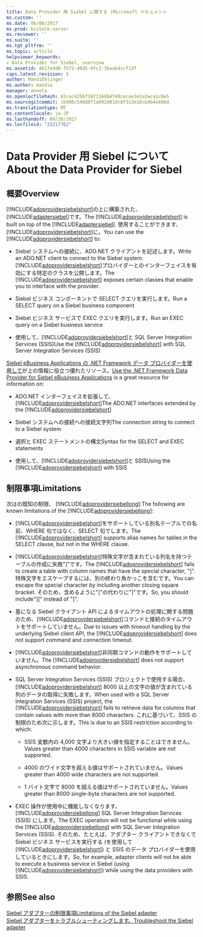 ```yaml
---
title: Data Provider 用 Siebel に関する |Microsoft ドキュメント
ms.custom: ''
ms.date: 06/08/2017
ms.prod: biztalk-server
ms.reviewer: ''
ms.suite: ''
ms.tgt_pltfrm: ''
ms.topic: article
helpviewer_keywords:
- Data Provider for Siebel, overview
ms.assetid: 461fe4d8-75f2-49d5-9fc2-3baab4ccf13f
caps.latest.revision: 5
author: MandiOhlinger
ms.author: mandia
manager: anneta
ms.openlocfilehash: 81cac425bf1671166b4f40cecae3e1a3aca1c8e5
ms.sourcegitcommit: cb908c540d8f1a692d01dc8f313e16cb4b4e696d
ms.translationtype: MT
ms.contentlocale: ja-JP
ms.lasthandoff: 09/20/2017
ms.locfileid: "22217762"
---
```

# <a name="about-the-data-provider-for-siebel"></a><span data-ttu-id="73951-102">Data Provider 用 Siebel について</span><span class="sxs-lookup"><span data-stu-id="73951-102">About the Data Provider for Siebel</span></span>
## <a name="overview"></a><span data-ttu-id="73951-103">概要</span><span class="sxs-lookup"><span data-stu-id="73951-103">Overview</span></span>
<span data-ttu-id="73951-104">[!INCLUDE[adoprovidersiebelshort](../../includes/adoprovidersiebelshort-md.md)]の上に構築された、[!INCLUDE[adaptersiebel](../../includes/adaptersiebel-md.md)]です。</span><span class="sxs-lookup"><span data-stu-id="73951-104">The [!INCLUDE[adoprovidersiebelshort](../../includes/adoprovidersiebelshort-md.md)] is built on top of the [!INCLUDE[adaptersiebel](../../includes/adaptersiebel-md.md)].</span></span> <span data-ttu-id="73951-105">使用することができます、[!INCLUDE[adoprovidersiebelshort](../../includes/adoprovidersiebelshort-md.md)]に。</span><span class="sxs-lookup"><span data-stu-id="73951-105">You can use the [!INCLUDE[adoprovidersiebelshort](../../includes/adoprovidersiebelshort-md.md)] to:</span></span>  
  
-   <span data-ttu-id="73951-106">Siebel システムへの接続に、ADO.NET クライアントを記述します。</span><span class="sxs-lookup"><span data-stu-id="73951-106">Write an ADO.NET client to connect to the Siebel system.</span></span> <span data-ttu-id="73951-107">[!INCLUDE[adoprovidersiebelshort](../../includes/adoprovidersiebelshort-md.md)]プロバイダーとのインターフェイスを有効にする特定のクラスを公開します。</span><span class="sxs-lookup"><span data-stu-id="73951-107">The [!INCLUDE[adoprovidersiebelshort](../../includes/adoprovidersiebelshort-md.md)] exposes certain classes that enable you to interface with the provider.</span></span>  
  
-   <span data-ttu-id="73951-108">Siebel ビジネス コンポーネントで SELECT クエリを実行します。</span><span class="sxs-lookup"><span data-stu-id="73951-108">Run a SELECT query on a Siebel business component</span></span>
  
-   <span data-ttu-id="73951-109">Siebel ビジネス サービスで EXEC クエリを実行します。</span><span class="sxs-lookup"><span data-stu-id="73951-109">Run an EXEC query on a Siebel business service</span></span>
  
-   <span data-ttu-id="73951-110">使用して、[!INCLUDE[adoprovidersiebelshort](../../includes/adoprovidersiebelshort-md.md)]と SQL Server Integration Services (SSIS)</span><span class="sxs-lookup"><span data-stu-id="73951-110">Use the [!INCLUDE[adoprovidersiebelshort](../../includes/adoprovidersiebelshort-md.md)] with SQL Server Integration Services (SSIS)</span></span>
  
<span data-ttu-id="73951-111">[Siebel eBusiness Applications の .NET Framework データ プロバイダーを使用して](../../adapters-and-accelerators/adapter-siebel/use-the-net-framework-data-provider-for-siebel-ebusiness-applications.md)が上の情報に役立つ優れたリソース。</span><span class="sxs-lookup"><span data-stu-id="73951-111">[Use  the .NET Framework Data Provider for Siebel eBusiness Applications](../../adapters-and-accelerators/adapter-siebel/use-the-net-framework-data-provider-for-siebel-ebusiness-applications.md) is a great resource for information on:</span></span>  
  
-   <span data-ttu-id="73951-112">ADO.NET インターフェイスを拡張して、[!INCLUDE[adoprovidersiebelshort](../../includes/adoprovidersiebelshort-md.md)]</span><span class="sxs-lookup"><span data-stu-id="73951-112">The ADO.NET interfaces extended by the [!INCLUDE[adoprovidersiebelshort](../../includes/adoprovidersiebelshort-md.md)]</span></span>  
  
-   <span data-ttu-id="73951-113">Siebel システムへの接続への接続文字列</span><span class="sxs-lookup"><span data-stu-id="73951-113">The connection string to connect to a Siebel system</span></span>  
  
-   <span data-ttu-id="73951-114">選択と EXEC ステートメントの構文</span><span class="sxs-lookup"><span data-stu-id="73951-114">Syntax for the SELECT and EXEC statements</span></span>  
  
-   <span data-ttu-id="73951-115">使用して、[!INCLUDE[adoprovidersiebelshort](../../includes/adoprovidersiebelshort-md.md)]と SSIS</span><span class="sxs-lookup"><span data-stu-id="73951-115">Using the [!INCLUDE[adoprovidersiebelshort](../../includes/adoprovidersiebelshort-md.md)] with SSIS</span></span>  
  
## <a name="limitations"></a><span data-ttu-id="73951-116">制限事項</span><span class="sxs-lookup"><span data-stu-id="73951-116">Limitations</span></span>
<span data-ttu-id="73951-117">次はの既知の制限、 [!INCLUDE[adoprovidersiebellong](../../includes/adoprovidersiebellong-md.md)]:</span><span class="sxs-lookup"><span data-stu-id="73951-117">The following are known limitations of the [!INCLUDE[adoprovidersiebellong](../../includes/adoprovidersiebellong-md.md)]:</span></span>  
  
-   <span data-ttu-id="73951-118">[!INCLUDE[adoprovidersiebelshort](../../includes/adoprovidersiebelshort-md.md)]をサポートしている別名テーブルでの名前、WHERE 句ではなく、SELECT 句でします。</span><span class="sxs-lookup"><span data-stu-id="73951-118">The [!INCLUDE[adoprovidersiebelshort](../../includes/adoprovidersiebelshort-md.md)] supports alias names for tables in the SELECT clause, but not in the WHERE clause.</span></span>  
  
-   <span data-ttu-id="73951-119">[!INCLUDE[adoprovidersiebelshort](../../includes/adoprovidersiebelshort-md.md)]特殊文字が含まれている列名を持つテーブルの作成に失敗"]"です。</span><span class="sxs-lookup"><span data-stu-id="73951-119">The [!INCLUDE[adoprovidersiebelshort](../../includes/adoprovidersiebelshort-md.md)] fails to create a table with column names that have the special character, "]".</span></span> <span data-ttu-id="73951-120">特殊文字をエスケープするには、別の終わり角かっこを含むです。</span><span class="sxs-lookup"><span data-stu-id="73951-120">You can escape the special character by including another closing square bracket.</span></span> <span data-ttu-id="73951-121">そのため、含めるように"]"の代わりに"]"です。</span><span class="sxs-lookup"><span data-stu-id="73951-121">So, you should include"]]" instead of "]".</span></span>  
  
-   <span data-ttu-id="73951-122">基になる Siebel クライアント API によるタイムアウトの処理に関する問題のため、[!INCLUDE[adoprovidersiebelshort](../../includes/adoprovidersiebelshort-md.md)]コマンドと接続のタイムアウトをサポートしていません。</span><span class="sxs-lookup"><span data-stu-id="73951-122">Due to issues with timeout handling by the underlying Siebel client API, the [!INCLUDE[adoprovidersiebelshort](../../includes/adoprovidersiebelshort-md.md)] does not support command and connection timeout.</span></span>  
  
-   <span data-ttu-id="73951-123">[!INCLUDE[adoprovidersiebelshort](../../includes/adoprovidersiebelshort-md.md)]非同期コマンドの動作をサポートしていません。</span><span class="sxs-lookup"><span data-stu-id="73951-123">The [!INCLUDE[adoprovidersiebelshort](../../includes/adoprovidersiebelshort-md.md)] does not support asynchronous command behavior.</span></span>  
  
-   <span data-ttu-id="73951-124">SQL Server Integration Services (SSIS) プロジェクトで使用する場合、 [!INCLUDE[adoprovidersiebelshort](../../includes/adoprovidersiebelshort-md.md)] 8000 以上の文字の値が含まれている列のデータの取得に失敗します。</span><span class="sxs-lookup"><span data-stu-id="73951-124">When used with a SQL Server Integration Services (SSIS) project, the [!INCLUDE[adoprovidersiebelshort](../../includes/adoprovidersiebelshort-md.md)] fails to retrieve data for columns that contain values with more than 8000 characters.</span></span> <span data-ttu-id="73951-125">これに基づいて、SSIS の制限のため次に示します。</span><span class="sxs-lookup"><span data-stu-id="73951-125">This is due to an SSIS restriction according to which:</span></span>  
  
    -   <span data-ttu-id="73951-126">SSIS 変数内の 4,000 文字より大きい値を指定することはできません。</span><span class="sxs-lookup"><span data-stu-id="73951-126">Values greater than 4000 characters in SSIS variable are not supported.</span></span>  
  
    -   <span data-ttu-id="73951-127">4000 のワイド文字を超える値はサポートされていません。</span><span class="sxs-lookup"><span data-stu-id="73951-127">Values greater than 4000 wide characters are not supported.</span></span>  
  
    -   <span data-ttu-id="73951-128">1 バイト文字で 8000 を超える値はサポートされていません。</span><span class="sxs-lookup"><span data-stu-id="73951-128">Values greater than 8000 single-byte characters are not supported.</span></span>  
  
-   <span data-ttu-id="73951-129">EXEC 操作が使用中に機能しなくなります、 [!INCLUDE[adoprovidersiebellong](../../includes/adoprovidersiebellong-md.md)] SQL Server Integration Services (SSIS) にします。</span><span class="sxs-lookup"><span data-stu-id="73951-129">The EXEC operation will not be functional while using the [!INCLUDE[adoprovidersiebellong](../../includes/adoprovidersiebellong-md.md)] with SQL Server Integration Services (SSIS).</span></span> <span data-ttu-id="73951-130">そのため、たとえば、アダプター クライアントできなくで Siebel ビジネス サービスを実行する (を使用して[!INCLUDE[adoprovidersiebelshort](../../includes/adoprovidersiebelshort-md.md)]) と SSIS のデータ プロバイダーを使用しているときにします。</span><span class="sxs-lookup"><span data-stu-id="73951-130">So, for example, adapter clients will not be able to execute a business service in Siebel (using [!INCLUDE[adoprovidersiebelshort](../../includes/adoprovidersiebelshort-md.md)]) while using the data providers with SSIS.</span></span> 

## <a name="see-also"></a><span data-ttu-id="73951-131">参照</span><span class="sxs-lookup"><span data-stu-id="73951-131">See also</span></span>
[<span data-ttu-id="73951-132">Siebel アダプターの制限事項</span><span class="sxs-lookup"><span data-stu-id="73951-132">Limitations of the Siebel adapter</span></span>](../../adapters-and-accelerators/adapter-siebel/limitations-of-biztalk-adapter-for-siebel-ebusiness-applications.md)  
[<span data-ttu-id="73951-133">Siebel アダプターをトラブルシューティングします。</span><span class="sxs-lookup"><span data-stu-id="73951-133">Troubleshoot the Siebel adapter</span></span>](../../adapters-and-accelerators/adapter-siebel/troubleshoot-the-siebel-adapter.md)